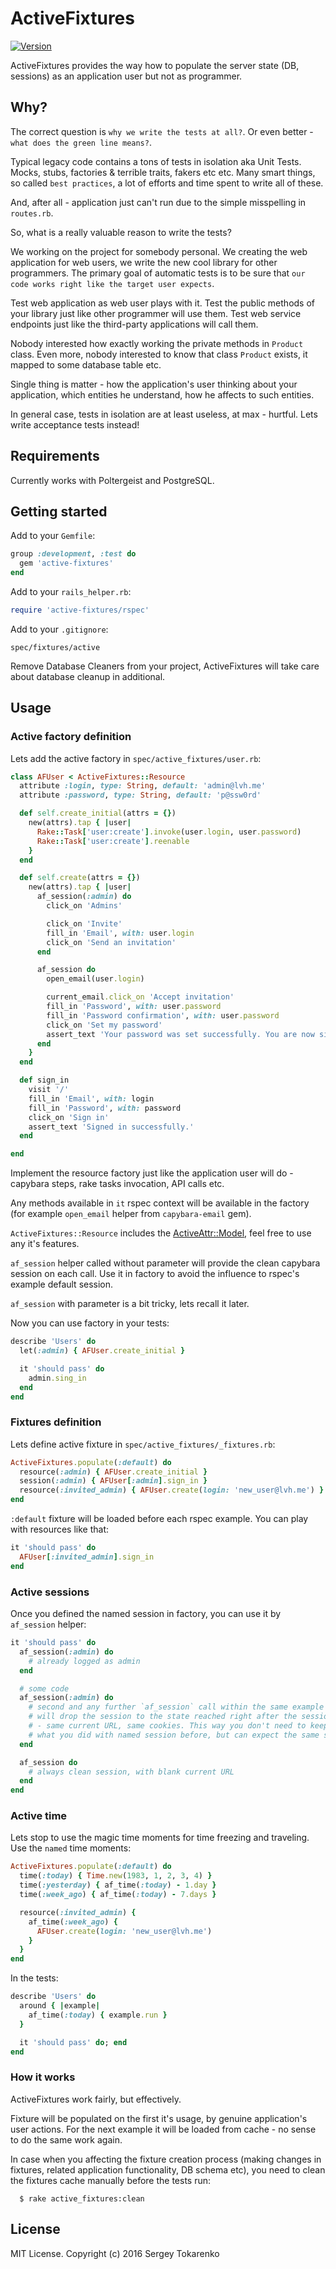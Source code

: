 ActiveFixtures
==============
[![Version](https://badge.fury.io/rb/active-fixtures.svg)](http://badge.fury.io/rb/active-fixtures)

ActiveFixtures provides the way how to populate the server state (DB, sessions) as an application user but not as programmer.

## Why?
The correct question is `why we write the tests at all?`.
Or even better - `what does the green line means?`.

Typical legacy code contains a tons of tests in isolation aka Unit Tests.
Mocks, stubs, factories & terrible traits, fakers etc etc.
Many smart things, so called `best practices`, a lot of efforts and time spent to write all of these.

And, after all - application just can't run due to the simple misspelling in `routes.rb`.

So, what is a really valuable reason to write the tests?

We working on the project for somebody personal.
We creating the web application for web users, we write the new cool library for other programmers.
The primary goal of automatic tests is to be sure that `our code works right like the target user expects`.

Test web application as web user plays with it.
Test the public methods of your library just like other programmer will use them.
Test web service endpoints just like the third-party applications will call them.

Nobody interested how exactly working the private methods in `Product` class.
Even more, nobody interested to know that class `Product` exists, it mapped to some database table etc.

Single thing is matter - how the application's user thinking about your application,
which entities he understand, how he affects to such entities.

In general case, tests in isolation are at least useless, at max - hurtful.
Lets write acceptance tests instead!

## Requirements
Currently works with Poltergeist and PostgreSQL.

## Getting started

Add to your `Gemfile`:

```ruby
group :development, :test do
  gem 'active-fixtures'
end
```

Add to your `rails_helper.rb`:
```ruby
require 'active-fixtures/rspec'
```

Add to your `.gitignore`:
```
spec/fixtures/active
```

Remove Database Cleaners from your project, ActiveFixtures will take care about database cleanup in additional.

## Usage
### Active factory definition
Lets add the active factory in `spec/active_fixtures/user.rb`:

```ruby
class AFUser < ActiveFixtures::Resource
  attribute :login, type: String, default: 'admin@lvh.me'
  attribute :password, type: String, default: 'p@ssw0rd'

  def self.create_initial(attrs = {})
    new(attrs).tap { |user|
      Rake::Task['user:create'].invoke(user.login, user.password)
      Rake::Task['user:create'].reenable
    }
  end

  def self.create(attrs = {})
    new(attrs).tap { |user|
      af_session(:admin) do
        click_on 'Admins'

        click_on 'Invite'
        fill_in 'Email', with: user.login
        click_on 'Send an invitation'
      end

      af_session do
        open_email(user.login)

        current_email.click_on 'Accept invitation'
        fill_in 'Password', with: user.password
        fill_in 'Password confirmation', with: user.password
        click_on 'Set my password'
        assert_text 'Your password was set successfully. You are now signed in.'
      end
    }
  end

  def sign_in
    visit '/'
    fill_in 'Email', with: login
    fill_in 'Password', with: password
    click_on 'Sign in'
    assert_text 'Signed in successfully.'
  end

end
```

Implement the resource factory just like the application user will do -
capybara steps, rake tasks invocation, API calls etc.

Any methods available in `it` rspec context will be available in the factory
(for example `open_email` helper from `capybara-email` gem).

`ActiveFixtures::Resource` includes the [ActiveAttr::Model](https://github.com/cgriego/active_attr),
feel free to use any it's features.

`af_session` helper called without parameter will provide the clean capybara session on each call.
Use it in factory to avoid the influence to rspec's example default session.

`af_session` with parameter is a bit tricky, lets recall it later.

Now you can use factory in your tests:
```ruby
describe 'Users' do
  let(:admin) { AFUser.create_initial }

  it 'should pass' do
    admin.sing_in
  end
end
```

### Fixtures definition
Lets define active fixture in `spec/active_fixtures/_fixtures.rb`:

```ruby
ActiveFixtures.populate(:default) do
  resource(:admin) { AFUser.create_initial }
  session(:admin) { AFUser[:admin].sign_in }
  resource(:invited_admin) { AFUser.create(login: 'new_user@lvh.me') }
end
```

`:default` fixture will be loaded before each rspec example. You can play with resources like that:
```ruby
it 'should pass' do
  AFUser[:invited_admin].sign_in
end
```

### Active sessions
Once you defined the named session in factory, you can use it by `af_session` helper:
```ruby
it 'should pass' do
  af_session(:admin) do
    # already logged as admin
  end

  # some code
  af_session(:admin) do
    # second and any further `af_session` call within the same example
    # will drop the session to the state reached right after the session initialization
    # - same current URL, same cookies. This way you don't need to keep in mind
    # what you did with named session before, but can expect the same session state each time.
  end

  af_session do
    # always clean session, with blank current URL
  end
end
```

### Active time
Lets stop to use the magic time moments for time freezing and traveling.
Use the `named` time moments:
```ruby
ActiveFixtures.populate(:default) do
  time(:today) { Time.new(1983, 1, 2, 3, 4) }
  time(:yesterday) { af_time(:today) - 1.day }
  time(:week_ago) { af_time(:today) - 7.days }

  resource(:invited_admin) {
    af_time(:week_ago) {
      AFUser.create(login: 'new_user@lvh.me')
    }
  }
end
```

In the tests:
```ruby
describe 'Users' do
  around { |example|
    af_time(:today) { example.run }
  }

  it 'should pass' do; end
end
```

### How it works
ActiveFixtures work fairly, but effectively.

Fixture will be populated on the first it's usage, by genuine application's user actions.
For the next example it will be loaded from cache - no sense to do the same work again.

In case when you affecting the fixture creation process
(making changes in fixtures, related application functionality, DB schema etc),
you need to clean the fixtures cache manually before the tests run:
```console
  $ rake active_fixtures:clean
```

## License
MIT License. Copyright (c) 2016 Sergey Tokarenko
